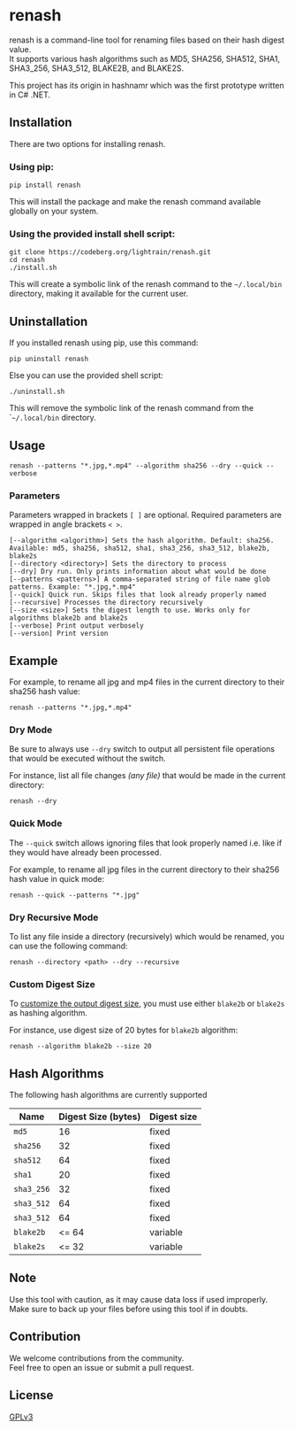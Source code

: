 # renash

renash is a command-line tool for renaming files based on their hash digest value.  
It supports various hash algorithms such as MD5, SHA256, SHA512, SHA1, SHA3_256, SHA3_512, BLAKE2B, and BLAKE2S.

This project has its origin in hashnamr which was the first prototype written in C# .NET.

## Installation

There are two options for installing renash.

### Using pip:

```shell
pip install renash
```

This will install the package and make the renash command available globally on your system.

### Using the provided install shell script:

```shell
git clone https://codeberg.org/lightrain/renash.git
cd renash
./install.sh
```

This will create a symbolic link of the renash command to the `~/.local/bin` directory,
making it available for the current user.

## Uninstallation

If you installed renash using pip, use this command:

```shell
pip uninstall renash
```

Else you can use the provided shell script:

```shell
./uninstall.sh
```

This will remove the symbolic link of the renash command from the \``~/.local/bin` directory.

## Usage

```shell
renash --patterns "*.jpg,*.mp4" --algorithm sha256 --dry --quick --verbose
```

### Parameters

Parameters wrapped in brackets `[ ]` are optional. Required parameters are wrapped in angle brackets `< >`.

```
[--algorithm <algorithm>] Sets the hash algorithm. Default: sha256. Available: md5, sha256, sha512, sha1, sha3_256, sha3_512, blake2b, blake2s
[--directory <directory>] Sets the directory to process
[--dry] Dry run. Only prints information about what would be done
[--patterns <patterns>] A comma-separated string of file name glob patterns. Example: "*.jpg,*.mp4"
[--quick] Quick run. Skips files that look already properly named
[--recursive] Processes the directory recursively
[--size <size>] Sets the digest length to use. Works only for algorithms blake2b and blake2s
[--verbose] Print output verbosely
[--version] Print version
```

## Example

For example, to rename all jpg and mp4 files in the current directory to their sha256 hash value:

```shell
renash --patterns "*.jpg,*.mp4"
```

### Dry Mode

Be sure to always use `--dry` switch to output all persistent file operations that would be executed without the switch.

For instance, list all file changes _(any file)_ that would be made in the current directory:

```shell
renash --dry
```

### Quick Mode

The `--quick` switch allows ignoring files that look properly named i.e. like if they would have already been processed.

For example, to rename all jpg files in the current directory to their sha256 hash value in quick mode:

```shell
renash --quick --patterns "*.jpg"
```


### Dry Recursive Mode

To list any file inside a directory (recursively) which would be renamed, you can use the following command:

```shell
renash --directory <path> --dry --recursive
```


### Custom Digest Size

To [customize the output digest size](#hash-algorithms), you must use either `blake2b` or `blake2s` as hashing algorithm.

For instance, use digest size of 20 bytes for `blake2b` algorithm:

```shell
renash --algorithm blake2b --size 20
```

## Hash Algorithms

The following hash algorithms are currently supported

| Name       | Digest Size (bytes) | Digest size |
|------------|---------------------|-------------|
| `md5`      | 16                  | fixed       |
| `sha256`   | 32                  | fixed       |
| `sha512`   | 64                  | fixed       |
| `sha1`     | 20                  | fixed       |
| `sha3_256` | 32                  | fixed       |
| `sha3_512` | 64                  | fixed       |
| `sha3_512` | 64                  | fixed       |
| `blake2b`  | <= 64               | variable    |
| `blake2s`  | <= 32               | variable    |

## Note

Use this tool with caution, as it may cause data loss if used improperly.  
Make sure to back up your files before using this tool if in doubts.

## Contribution

We welcome contributions from the community.  
Feel free to open an issue or submit a pull request.

## License

[GPLv3](https://codeberg.org/lightrain/renash/src/branch/master/LICENSE)